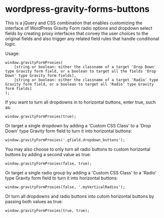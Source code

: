 # wordpress-gravity-forms-buttons
This is a jQuery and CSS combination that enables customizing the interface of WordPress Gravity Form radio options and dropdown select fields by creating proxy interfaces that convey the user choices to the original fields and also trigger any related field rules that handle conditional logic.

Usage:

```
window.gravityFormProxies(
    [string or boolean: either the classname of a target 'Drop Down' type Gravity form field, or a boolean to target all the fields 'Drop Down' type Gravity form fields],
    [string or boolean: either the classname of a target 'Radio' type Gravity form field, or a boolean to target all 'Radio' type Gravity form fields]
);
```



If you want to turn all dropdowns in to horizontal buttons, enter true, such as:

`window.gravityFormProxies(true);`



Or target a single dropdown by adding a 'Custom CSS Class' to a 'Drop Down' type Gravity form field to turn it into horizontal buttons:

`window.gravityFormProxies('.gfield.dropdown_buttons');`



You may also choose to only turn all radio buttons to custom horizontal buttons by adding a second value as true:

`window.gravityFormProxies(false, true);`



Or target a single radio group by adding a 'Custom CSS Class' to a 'Radio' type Gravity form field to turn it into horizontal buttons:

`window.gravityFormProxies(false, '.myVerticalRadios');`



Or turn all dropdowns and radio buttons into cutom horizontal buttons by passing both values as true:

`window.gravityFormProxies(true, true);`
